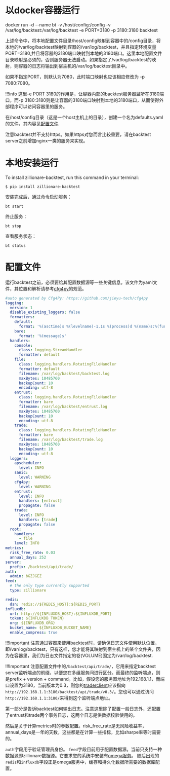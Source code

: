
# 以docker容器运行

docker run -d --name bt -v /host/config:/config -v /var/log/backtest:/var/log/backtest -e PORT=3180 -p 3180:3180 backtest

上述命令中，将本地配置文件目录/host/config映射到容器中的/config目录，将本地的/var/log/backtest映射到容器的/var/log/backtest，并且指定环境变量PORT=3180,并且将容器的3180端口映射到本地的3180端口。这里本地配置文件目录映射是必须的，否则服务器无法启动。如果指定了/var/log/backtest的映射，则容器的日志将输出到宿主机的/var/log/backtest目录中。

如果不指定PORT，则默认为7080，此时端口映射也应该相应修改为 -p 7080:7080。

!!!info
    这里-e PORT 3180的作用是，让容器内部的backtest服务器监听在3180端口，而-p 3180:3180则是让容器的3180端口映射到本地的3180端口，从而使得外部程序可以访问容器里的服务。

在/host/config目录（这是一个host主机上的目录），创建一个名为defaults.yaml的文件，其内容见[配置文件](#配置文件)

注意backtest并不支持https。如果https对您而言比较重要，请在backtest server之前增加nginx一类的服务来实现。
# 本地安装运行

To install zillionare-backtest, run this command in your
terminal:

``` console
$ pip install zillionare-backtest
```

安装完成后，通过命令启动服务：
``` console
bt start
```

终止服务：
``` console
bt stop
```

查看服务状态：
``` console
bt status
```

# 配置文件
运行backtest之前，必须要给其配置数据源等一些关键信息。该文件为yaml文件，其位置和解析请参考[cfg4py](https://cfg4py.readthedocs.io/en/latest/)的规范。

```yaml
#auto generated by Cfg4Py: https://github.com/jieyu-tech/cfg4py
logging:
  version: 1
  disable_existing_loggers: false
  formatters:
    default:
      format: '%(asctime)s %(levelname)-1.1s %(process)d %(name)s:%(funcName)s:%(lineno)s | %(message)s'
    bare:
      format: '%(message)s'
  handlers:
    console:
      class: logging.StreamHandler
      formatter: default
    file:
      class: logging.handlers.RotatingFileHandler
      formatter: default
      filename: /var/log/backtest/backtest.log
      maxBytes: 10485760
      backupCount: 10
      encoding: utf-8
    entrust:
      class: logging.handlers.RotatingFileHandler
      formatter: bare
      filename: /var/log/backtest/entrust.log
      maxBytes: 10485760
      backupCount: 10
      encoding: utf-8
    trade:
      class: logging.handlers.RotatingFileHandler
      formatter: bare
      filename: /var/log/backtest/trade.log
      maxBytes: 10485760
      backupCount: 10
      encoding: utf-8
  loggers:
    apscheduler:
      level: INFO
    sanic:
      level: WARNING
    cfg4py:
      level: WARNING
    entrust:
      level: INFO
      handlers: [entrust]
      propagate: false
    trade:
      level: INFO
      handlers: [trade]
      propagate: false
  root:
    handlers:
      - file
    level: INFO
metrics:
  risk_free_rate: 0.03
  annual_days: 252
server:
  prefix: /backtest/api/trade/
auth:
  admin: bGZJGEZ
feed:
  # the only type currently supported
  type: zillionare

redis:
  dsn: redis://${REDIS_HOST}:${REDIS_PORT}
influxdb:
  url: http://${INFLUXDB_HOST}:${INFLUXDB_PORT}
  token: ${INFLUXDB_TOKEN}
  org: ${INFLUXDB_ORG}
  bucket_name: ${INFLUXDB_BUCKET_NAME}
  enable_compress: true

```
!!!Important
    注意通过容器来使用backtest时，请确保日志文件使用默认位置，即/var/log/backtest，只有这样，您才能将其映射到宿主机上的某个文件夹，因为在容器里，我们为日志文件指定的卷(VOLUME)固定为/var/log/backtest.

!!!Important
    注意配置文件中的`/backtest/api/trade/`，它用来指定backtest server监听端点的前缀，以便您在多组服务间进行区分。而最终的监听端点，则是prefix + version + command。比如，假设您的服务器地址为192.168.1.1，而端口设置为3180，当前版本为0.3，则您的[traderclient](https://zillionare.github.io/traderclient)应该指向`http://192.168.1.1:3180/backtest/api/trade/v0.3/`。您也可以通过访问`http://192.168.1.1:3180/`来得到这个监听端点地址。

第一部分是告诉backtest如何输出日志。注意这里除了配置一般日志外，还配置了entrust和trade两个事务日志，这两个日志是供数据校验使用的。

然后是关于计算metrics时的参数配置。risk_free_rate是无风险收益率，annual_days是一年的天数，这些都是在计算一些指标，比如sharpe率等时需要的。

`auth`字段用于验证管理员身份。
`feed`字段目前用于配置数据源。当前只支持一种数据源即zillionare数据源。它要求您的系统中安装有[omega服务](https://zillionare.github.io/omega)。
随后出现的`redis`和`influxdb`字段正是omega服务中，缓存和持久化数据所需要的数据库配置。
